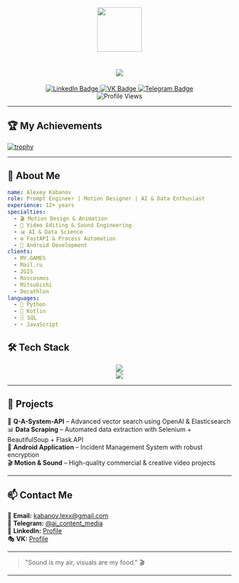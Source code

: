 <div align="center">
  <img src="https://media.giphy.com/media/M9gbBd9nbDrOTu1Mqx/giphy.gif" width="100"/>
</div>

<h1 align="center">
  <img src="https://readme-typing-svg.herokuapp.com?font=Fira+Code&weight=600&size=24&pause=1000&color=3A6FDB&center=true&vCenter=true&width=600&lines=👋+Hello!+I'm+Alexey+Kabanov;Motion+Designer+|+Prompt+Engineer+|+AI+Enthusiast;Data+Science+|+FastAPI+|+Android+Developer" />
</h1>

<div align="center">
  <a href="https://www.linkedin.com/in/aleksey-kabanov/">
    <img src="https://img.shields.io/badge/LinkedIn-blue?style=for-the-badge&logo=linkedin&logoColor=white" alt="LinkedIn Badge"/>
  </a>
  <a href="https://vk.com/alisher.olegovich">
    <img src="https://img.shields.io/badge/VK-blue?style=for-the-badge&logo=vk&logoColor=white" alt="VK Badge"/>
  </a>
  <a href="https://t.me/ai_content_media">
    <img src="https://img.shields.io/badge/Telegram-blue?style=for-the-badge&logo=telegram&logoColor=white" alt="Telegram Badge"/>
  </a>
</div>

<div align="center">
  <img src="https://komarev.com/ghpvc/?username=kotleha&style=flat-square&color=blue" alt="Profile Views"/>
</div>

---

## 🏆 My Achievements

[![trophy](https://github-profile-trophy.vercel.app/?username=kotleha&theme=onedark)](https://github.com/ryo-ma/github-profile-trophy)

---

## 🚀 About Me

```yaml
name: Alexey Kabanov
role: Prompt Engineer | Motion Designer | AI & Data Enthusiast
experience: 12+ years
specialties:
  - 🎬 Motion Design & Animation
  - 🎼 Video Editing & Sound Engineering
  - 📊 AI & Data Science
  - ⚙️ FastAPI & Process Automation
  - 📱 Android Development
clients:
  - MY.GAMES
  - Mail.ru
  - 2GIS
  - Roscosmos
  - Mitsubishi
  - Decathlon
languages:
  - 🐍 Python
  - 🚀 Kotlin
  - 🗄️ SQL
  - ⚡ JavaScript
```

## 🛠️ Tech Stack
<div align="center">
  <img src="https://github-readme-streak-stats.herokuapp.com?user=kotleha&theme=dark&background=000000" />
  <br>
  <img src="https://github-readme-stats.vercel.app/api/top-langs/?username=kotleha&layout=compact&theme=vision-friendly-dark" />
</div>

---

## 🎯 Projects
🚀 **Q-A-System-API** – Advanced vector search using OpenAI & Elasticsearch  
📊 **Data Scraping** – Automated data extraction with Selenium + BeautifulSoup + Flask API  
📱 **Android Application** – Incident Management System with robust encryption  
🎬 **Motion & Sound** – High-quality commercial & creative video projects  

---

## 📫 Contact Me
📩 **Email:** [kabanov.lexx@gmail.com](mailto:kabanov.lexx@gmail.com)  
📡 **Telegram:** [@ai_content_media](https://t.me/ai_content_media)  
💼 **LinkedIn:** [Profile](https://www.linkedin.com/in/aleksey-kabanov/)  
🎭 **VK:** [Profile](https://vk.com/alisher.olegovich)  

---

> "Sound is my air, visuals are my food." 🎬  

---
